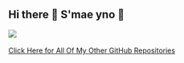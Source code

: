 ## Hi there 👋 S'mae yno 👋

<img align="center" src="https://github-readme-stats.vercel.app/api/top-langs/?username=Dunvantkai"/> <br><br>
[Click Here for All Of My Other GitHub Repositories]([https://github.com/Dunvantkai?tab=repositories](https://github.com/Dunvantkai?tab=repositories&q=&type=&language=&sort=))

<!--
**Dunvantkai/Dunvantkai** is a ✨ _special_ ✨ repository because its `README.md` (this file) appears on your GitHub profile.

Here are some ideas to get you started:
-<img align="center" src="https://github-readme-stats.vercel.app/api/top-langs/?username=Dunvantkai"/>
- 🔭 I’m currently working on ...
- 🌱 I’m currently learning ...
- 👯 I’m looking to collaborate on ...
- 🤔 I’m looking for help with ...
- 💬 Ask me about ...
- 📫 How to reach me: ...
- 😄 Pronouns: ...
- ⚡ Fun fact: ...
-->
